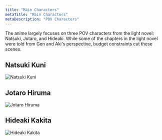 ```yaml
---
title: "Main Characters"
metaTitle: "Main Characters"
metaDescription: "POV Characters"
---
```


The anime largely focuses on three POV characters from the light novel: Natsuki, Jotaro, and Hideaki. While some of the chapters in the light novel were told from Gen and Aki's perspective, budget constraints cut these scenes. 


## Natsuki Kuni
![Natsuki Kuni](https://cdnb.artstation.com/p/assets/images/images/024/267/863/large/erika-hudiono-asset.jpg?1581874956)
## Jotaro Hiruma
![Jotaro Hiruma](https://cdnb.artstation.com/p/assets/images/images/024/267/859/large/erika-hudiono-asset.jpg?1581874944)
## Hideaki Kakita
![Hideaki Kakita](https://cdna.artstation.com/p/assets/images/images/024/267/848/large/erika-hudiono-asset.jpg?1581874933)

